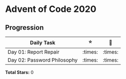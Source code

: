 # Advent of Code 2020

## Progression

|Daily Task|:star:|:stars:|
|-|-|-|
|Day 01: Report Repair|:times:|:times:|
|Day 02: Password Philosophy|:times:|:times:|

**Total Stars:** 0